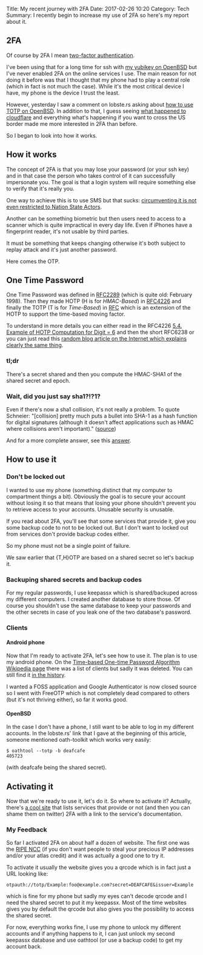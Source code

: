 Title: My recent journey with 2FA
Date: 2017-02-26 10:20
Category: Tech
Summary: I recently begin to increase my use of 2FA so here's my report about it.

## 2FA

Of course by 2FA I mean
[two-factor authentication](https://en.wikipedia.org/wiki/Multi-factor_authentication).

I've been using that for a long time for ssh with
[my yubikey on OpenBSD](./yubikey-en.html) but I've never enabled 2FA
on the online services I use. The main reason for not doing it before was
that I thought that my phone had to play a central role (which in fact
is not much the case). While it's the most critical device I have, my
phone is the device I trust the least.

However, yesterday I saw a comment on lobste.rs asking about
[how to use TOTP on OpenBSD](https://lobste.rs/s/1cyltz/two_factor_authentication_now_available/comments/a9xvvg#c_a9xvvg).
In addition to that, I guess seeing
[what happened to cloudflare](https://blog.cloudflare.com/incident-report-on-memory-leak-caused-by-cloudflare-parser-bug/)
and everything what's happening if you want to cross the US border
made me more interested in 2FA than before.

So I began to look into how it works.

## How it works

The concept of 2FA is that you may lose your password (or your ssh
key) and in that case the person who takes control of it can
successfully impersonate you. The goal is that a login system will
require something else to verify that it's really you.

One way to achieve this is to use SMS but that sucks: [circumventing it
is not even restricted to Nation State Actors](http://www.baltimoresun.com/features/baltimore-insider-blog/bal-black-lives-matter-activist-deray-mckesson-s-twitter-hacked-friday-morning-20160610-story.html).

Another can be something biometric but then users need to access to a
scanner which is quite impractical in every day life. Even if iPhones
have a fingerprint reader, it's not usable by third parties.

It must be something that keeps changing otherwise it's both
subject to replay attack and it's just another password.

Here comes the OTP.

## One Time Password

One Time Password was defined in
[RFC2289](https://tools.ietf.org/html/rfc2289) (which is quite old:
February 1998). Then they made HOTP (H is for *HMAC-Based*) in
[RFC4226](https://tools.ietf.org/html/rfc4226) and finally the TOTP (T
is for *Time-Based*) in [RFC](https://tools.ietf.org/html/rfc6238)
which is an extension of the HOTP to support the time-based moving
factor.

To understand in more details you can either read in the RFC4226
[5.4.  Example of HOTP Computation for Digit = 6](https://tools.ietf.org/html/rfc4226#page-7)
and then the short RFC6238 or you can just read this [random blog
article on the Internet which explains clearly the same thing](https://pthree.org/2014/04/15/time-based-one-time-passwords-how-it-works/).

### tl;dr

There's a secret shared and then you compute the HMAC-SHA1 of the
shared secret and epoch.

### Wait, did you just say sha1?!?1?

Even if there's now a sha1 collision, it's not really a problem. To
quote Schneier: "[collision] pretty much puts a bullet into
SHA-1 as a hash function for digital signatures (although it doesn't
affect applications such as HMAC where collisions aren't important)."
([source](https://www.schneier.com/blog/archives/2005/02/sha1_broken.html))

And for a more complete answer, see this
[answer](http://crypto.stackexchange.com/questions/26510/why-is-hmac-sha1-still-considered-secure).

## How to use it

### Don't be locked out

I wanted to use my phone (something distinct that my computer to
compartment things a bit). Obviously the goal is to secure your
account without losing it so that means that losing your phone
shouldn't prevent you to retrieve access to your accounts. Unusable
security is unusable.

If you read about 2FA, you'll see that some services that provide it,
give you some backup code to not to be locked out. But I don't want to
locked out from services don't provide backup codes either.

So my phone must not be a single point of failure.

We saw earlier that {T,H}OTP are based on a shared secret so let's
backup it.

### Backuping shared secrets and backup codes

For my regular passwords, I use keepassx which is shared/backuped across my
different computers. I created another database to store those. Of
course you shouldn't use the same database to keep your passwords and the
other secrets in case of you leak one of the two database's password.

### Clients

#### Android phone

Now that I'm ready to activate 2FA, let's see how to use it. The plan
is to use my android phone. On the
[Time-based One-time Password Algorithm Wikipedia page](https://en.wikipedia.org/wiki/Time-based_One-time_Password_Algorithm)
there was a list of clients but sadly it was deleted.
You can still find it
[in the history](https://en.wikipedia.org/w/index.php?title=Time-based_One-time_Password_Algorithm&oldid=724156353#Client_implementations).

I wanted a FOSS application and Google Authenticator is now closed
source so I went with FreeOTP which is not completely dead compared to
others (but it's not thriving either), so far it works good.

#### OpenBSD

In the case I don't have a phone, I still want to be able to
log in my different accounts. In the lobste.rs' link that I gave at the
beginning of this article, someone mentioned oath-toolkit which works
very easily:

    $ oathtool --totp -b deafcafe
	405723

(with deafcafe being the shared secret).

## Activating it

Now that we're ready to use it, let's do it. So where to activate
it? Actually, there's [a cool site](https://twofactorauth.org/) that
lists services that provide or not (and then you can shame them on
twitter) 2FA with a link to the service's documentation.

### My Feedback

So far I activated 2FA on about half a dozen of website. The first one was
the [RIPE NCC](https://www.ripe.net/) (if you don't want people to
steal your precious IP addresses and/or your atlas credit) and it was
actually a good one to try it.

To activate it usually the website gives you a qrcode which is in fact
just a URL looking like:

    otpauth://totp/Example:foo@example.com?secret=DEAFCAFE&issuer=Example

which is fine for my phone but sadly my eyes can't decode qrcode and I
need the shared secret to put it my keepassx. Most of the time
websites gives you by default the qrcode but also gives you the
possibility to access the shared secret.

For now, everything works fine, I use my phone to unlock my different
accounts and if anything happens to it, I can just unlock my second
keepassx database and use oathtool (or use a backup code) to get my
account back.
